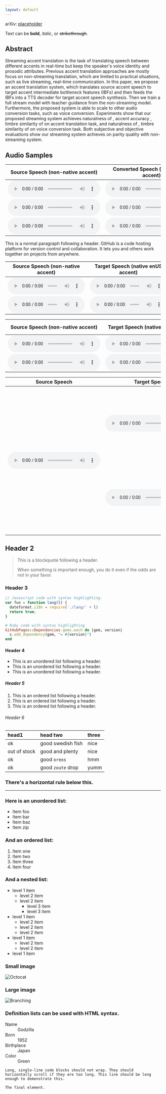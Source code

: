 ```yaml
---
layout: default
---
```

arXiv: <a href="placeholder">placeholder</a>

Text can be **bold**, _italic_, or ~~strikethrough~~.

## Abstract

Streaming accent translation is the task of translating speech between different accents in real-time but keep the speaker's voice identity and prosodic attributes. Previous accent translation approaches are mostly focus on non-streaming translation, which are limited to practical situations, such as live streaming, real-time communication. In this paper, we propose an accent translation system, which translates source accent speech to target accent intermediate bottleneck features (IBFs) and then feeds the IBFs into a TTS decoder for target accent speech synthesis. Then we train a full stream model with teacher guidance from the non-streaming model. Furthermore, the proposed system is able to scale to other audio conversion tasks, such as voice conversion. Experiments show that our proposed streaming system achieves naturalness of , accent accuracy , timbre similarity of on accent translation task, and naturalness of , timbre similarity of on voice conversion task. Both subjective and objective evaluations show our streaming system achieves on parity quality with non-streaming system.

## Audio Samples
<div class="table-wrapper">
  <table>
  <thead>
  <tr>
      <th>Source Speech (non-native accent)</th>
      <th>Converted Speech (native enUS accent)</th>
  </tr>
  </thead>
  <tbody>
  <tr>
      <td style="text-align: center" rowspan="1"><audio controls="controls"><source src="assets/wav/ref_audio1.wav" autoplay="">Your browser does not support the audio element.</audio></td>
      <td style="text-align: center" rowspan="1"><audio controls="controls"><source src="assets/wav/ref_audio1.wav" autoplay="">Your browser does not support the audio element.</audio></td>
  </tr>
  
  <tr>
      <td style="text-align: center" rowspan="1"><audio controls="controls"><source src="assets/wav/ref_audio1.wav" autoplay="">Your browser does not support the audio element.</audio></td>
      <td style="text-align: center" rowspan="1"><audio controls="controls"><source src="assets/wav/ref_audio1.wav" autoplay="">Your browser does not support the audio element.</audio></td>
  </tr>
    
  <tr>
      <td style="text-align: center" rowspan="1"><audio controls="controls"><source src="assets/wav/ref_audio1.wav" autoplay="">Your browser does not support the audio element.</audio></td>
      <td style="text-align: center" rowspan="1"><audio controls="controls"><source src="assets/wav/ref_audio1.wav" autoplay="">Your browser does not support the audio element.</audio></td>
  </tr>
    </tbody></table></div>

This is a normal paragraph following a header. GitHub is a code hosting platform for version control and collaboration. It lets you and others work together on projects from anywhere.

  <table>
  <thead>
  <tr>
      <th>Source Speech (non-native accent)</th>
      <th>Target Speech (native enUS accent)</th>
      <th>Converted Speech (native enUS accent)</th>
  </tr>
  </thead>
  <tbody>
  <tr>
      <td style="text-align: center" rowspan="1"><audio style="width: 250px;" controls="controls"><source src="assets/wav/ref_audio1.wav" autoplay="">Your browser does not support the audio element.</audio></td>
      <td style="text-align: center" rowspan="1"><audio style="width: 250px;" controls="controls"><source src="assets/wav/ref_audio1.wav" autoplay="">Your browser does not support the audio element.</audio></td>
      <td style="text-align: center" rowspan="1"><audio style="width: 250px;" controls="controls"><source src="assets/wav/ref_audio1.wav" autoplay="">Your browser does not support the audio element.</audio></td>
  </tr>
  
  <tr>
      <td style="text-align: center" rowspan="1"><audio style="width: 250px;" controls="controls"><source src="assets/wav/ref_audio1.wav" autoplay="">Your browser does not support the audio element.</audio></td>
      <td style="text-align: center" rowspan="1"><audio style="width: 250px;" controls="controls"><source src="assets/wav/ref_audio1.wav" autoplay="">Your browser does not support the audio element.</audio></td>
      <td style="text-align: center" rowspan="1"><audio style="width: 250px;" controls="controls"><source src="assets/wav/ref_audio1.wav" autoplay="">Your browser does not support the audio element.</audio></td>
  </tr>
    </tbody></table>


  <table>
  <thead>
  <tr>
      <th>Source Speech (non-native accent)</th>
      <th>Target Speech (native enUS accent)</th>
      <th>Converted Speech (native enUS accent)</th>
  </tr>
  </thead>
  <tbody>
  <tr>
      <td style="width: 30%;text-align: center" rowspan="1"><audio  controls="controls"><source src="assets/wav/ref_audio1.wav" autoplay="">Your browser does not support the audio element.</audio></td>
      <td style="width: 30%;text-align: center" rowspan="1"><audio  controls="controls"><source src="assets/wav/ref_audio1.wav" autoplay="">Your browser does not support the audio element.</audio></td>
      <td style="width: 30%;text-align: center" rowspan="1"><audio  controls="controls"><source src="assets/wav/ref_audio1.wav" autoplay="">Your browser does not support the audio element.</audio></td>
  </tr>
  
  <tr>
      <td style="width: 30%;text-align: center" rowspan="1"><audio  controls="controls"><source src="assets/wav/ref_audio1.wav" autoplay="">Your browser does not support the audio element.</audio></td>
      <td style="width: 30%;text-align: center" rowspan="1"><audio  controls="controls"><source src="assets/wav/ref_audio1.wav" autoplay="">Your browser does not support the audio element.</audio></td>
      <td style="width: 30%;text-align: center" rowspan="1"><audio  controls="controls"><source src="assets/wav/ref_audio1.wav" autoplay="">Your browser does not support the audio element.</audio></td>
  </tr>
    </tbody></table>

<div class="table-wrapper">
  <table>
  <thead>
  <tr>
      <th>Source Speech</th>
      <th>Target Speech</th>
      <th></th>
      <th>Conversion Speech</th>
  </tr>
  </thead>
  <tbody>
  <tr>
      <td style="text-align: center" rowspan="8"><audio controls="controls"><source src="assets/wav/ref_audio1.wav" autoplay="">Your browser does not support the audio element.</audio></td>
      <td style="text-align: center" rowspan="4"><audio controls="controls"><source src="assets/wav/ref_audio1.wav" autoplay="">Your browser does not support the audio element.</audio></td>
      <td style="text-align: center">Baseline</td>
      <td style="text-align: center"><audio controls="controls"><source src="assets/wav/ref_audio1.wav" autoplay="">Your browser does not support the audio element.</audio></td>
  </tr>
  <tr>
      <td style="text-align: center">Proposed</td>
      <td style="text-align: center"><audio controls="controls"><source src="wav/daily/1/proposed_f.wav" autoplay="">Your browser does not support the audio element.</audio></td>
      
  </tr>
  <tr>
    <td style="text-align: center">Proposed<font color="#FF0000"> w/o IBFs </font></td>
    <td style="text-align: center"><audio controls="controls"><source src="wav/daily/1/wo_ibf_f.wav" autoplay="">Your browser does not support the audio element.</audio></td>
    
  </tr>
  <tr>
    <td style="text-align: center">Proposed<font color="#FF0000"> w/o TG </font> </td>
    <td style="text-align: center"><audio controls="controls"><source src="wav/daily/1/wo_tg_f.wav" autoplay="">Your browser does not support the audio element.</audio></td>
    
  </tr>
  <tr>
      <td style="text-align: center" rowspan="4"><audio controls="controls"><source src="wav/target_m.wav" autoplay="">Your browser does not support the audio element.</audio></td>
      <td style="text-align: center">Baseline</td>
      <td style="text-align: center"><audio controls="controls"><source src="wav/daily/1/bl_m.wav" autoplay="">Your browser does not support the audio element.</audio></td>
      
  </tr>
<tr>
    <td style="text-align: center">Proposed</td>
    <td style="text-align: center"><audio controls="controls"><source src="wav/daily/1/proposed_m.wav" autoplay="">Your browser does not support the audio element.</audio></td>
    
</tr>
<tr>
  <td style="text-align: center">Proposed <font color="#FF0000">w/o IBFs</font> </td>
  <td style="text-align: center"><audio controls="controls"><source src="wav/daily/1/wo_ibf_m.wav" autoplay="">Your browser does not support the audio element.</audio></td>
  
</tr>
<tr>
  <td style="text-align: center">Proposed <font color="#FF0000">w/o TG</font> </td>
  <td style="text-align: center"><audio controls="controls"><source src="wav/daily/1/wo_tg_m.wav" autoplay="">Your browser does not support the audio element.</audio></td>
  
</tr>
  </tbody>
  </table></div>

## Header 2

> This is a blockquote following a header.
>
> When something is important enough, you do it even if the odds are not in your favor.

### Header 3

```js
// Javascript code with syntax highlighting.
var fun = function lang(l) {
  dateformat.i18n = require('./lang/' + l)
  return true;
}
```

```ruby
# Ruby code with syntax highlighting
GitHubPages::Dependencies.gems.each do |gem, version|
  s.add_dependency(gem, "= #{version}")
end
```

#### Header 4

*   This is an unordered list following a header.
*   This is an unordered list following a header.
*   This is an unordered list following a header.

##### Header 5

1.  This is an ordered list following a header.
2.  This is an ordered list following a header.
3.  This is an ordered list following a header.

###### Header 6

| head1        | head two          | three |
|:-------------|:------------------|:------|
| ok           | good swedish fish | nice  |
| out of stock | good and plenty   | nice  |
| ok           | good `oreos`      | hmm   |
| ok           | good `zoute` drop | yumm  |

### There's a horizontal rule below this.

* * *

### Here is an unordered list:

*   Item foo
*   Item bar
*   Item baz
*   Item zip

### And an ordered list:

1.  Item one
1.  Item two
1.  Item three
1.  Item four

### And a nested list:

- level 1 item
  - level 2 item
  - level 2 item
    - level 3 item
    - level 3 item
- level 1 item
  - level 2 item
  - level 2 item
  - level 2 item
- level 1 item
  - level 2 item
  - level 2 item
- level 1 item

### Small image

![Octocat](https://github.githubassets.com/images/icons/emoji/octocat.png)

### Large image

![Branching](https://guides.github.com/activities/hello-world/branching.png)


### Definition lists can be used with HTML syntax.

<dl>
<dt>Name</dt>
<dd>Godzilla</dd>
<dt>Born</dt>
<dd>1952</dd>
<dt>Birthplace</dt>
<dd>Japan</dd>
<dt>Color</dt>
<dd>Green</dd>
</dl>

```
Long, single-line code blocks should not wrap. They should horizontally scroll if they are too long. This line should be long enough to demonstrate this.
```

```
The final element.
```
